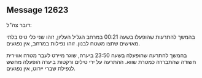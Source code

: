 ## Message 12623

דובר צה"ל:

בהמשך להתרעות שהופעלו בשעה 00:21 במרחב הגליל העליון, זוהו שני כלי טיס בלתי מאוישים שחצו משטח לבנון. 
זוהו נפילות במרחב, אין נפגעים.

בהמשך להתרעה שהופעלה בשעה 23:50 ביערה, שוגר מיירט לעבר מטרה אווירית חשודה שהתבררה כמטרת שווא.
ההתרעה על ירי טילים ורקטות ביערה הופעלה מחשש לנפילת שברי יירוט, אין נפגעים.

